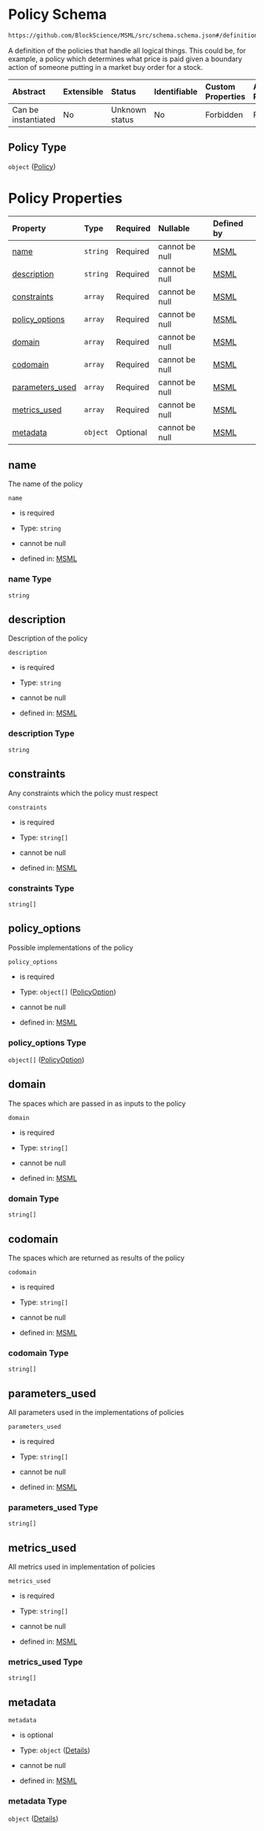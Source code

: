 # Policy Schema

```txt
https://github.com/BlockScience/MSML/src/schema.schema.json#/definitions/Policy
```

A definition of the policies that handle all logical things. This could be, for example, a policy which determines what price is paid given a boundary action of someone putting in a market buy order for a stock.

| Abstract            | Extensible | Status         | Identifiable | Custom Properties | Additional Properties | Access Restrictions | Defined In                                                                                    |
| :------------------ | :--------- | :------------- | :----------- | :---------------- | :-------------------- | :------------------ | :-------------------------------------------------------------------------------------------- |
| Can be instantiated | No         | Unknown status | No           | Forbidden         | Forbidden             | none                | [schema.schema.json\*](../../out/math_spec_mapping/schema.schema.json "open original schema") |

## Policy Type

`object` ([Policy](schema-definitions-policy.md))

# Policy Properties

| Property                             | Type     | Required | Nullable       | Defined by                                                                                                                                                                   |
| :----------------------------------- | :------- | :------- | :------------- | :--------------------------------------------------------------------------------------------------------------------------------------------------------------------------- |
| [name](#name)                        | `string` | Required | cannot be null | [MSML](schema-definitions-policy-properties-name.md "https://github.com/BlockScience/MSML/src/schema.schema.json#/definitions/Policy/properties/name")                       |
| [description](#description)          | `string` | Required | cannot be null | [MSML](schema-definitions-policy-properties-description.md "https://github.com/BlockScience/MSML/src/schema.schema.json#/definitions/Policy/properties/description")         |
| [constraints](#constraints)          | `array`  | Required | cannot be null | [MSML](schema-definitions-policy-properties-constraints.md "https://github.com/BlockScience/MSML/src/schema.schema.json#/definitions/Policy/properties/constraints")         |
| [policy\_options](#policy_options)   | `array`  | Required | cannot be null | [MSML](schema-definitions-policy-properties-policy_options.md "https://github.com/BlockScience/MSML/src/schema.schema.json#/definitions/Policy/properties/policy_options")   |
| [domain](#domain)                    | `array`  | Required | cannot be null | [MSML](schema-definitions-policy-properties-domain.md "https://github.com/BlockScience/MSML/src/schema.schema.json#/definitions/Policy/properties/domain")                   |
| [codomain](#codomain)                | `array`  | Required | cannot be null | [MSML](schema-definitions-policy-properties-codomain.md "https://github.com/BlockScience/MSML/src/schema.schema.json#/definitions/Policy/properties/codomain")               |
| [parameters\_used](#parameters_used) | `array`  | Required | cannot be null | [MSML](schema-definitions-policy-properties-parameters_used.md "https://github.com/BlockScience/MSML/src/schema.schema.json#/definitions/Policy/properties/parameters_used") |
| [metrics\_used](#metrics_used)       | `array`  | Required | cannot be null | [MSML](schema-definitions-policy-properties-metrics_used.md "https://github.com/BlockScience/MSML/src/schema.schema.json#/definitions/Policy/properties/metrics_used")       |
| [metadata](#metadata)                | `object` | Optional | cannot be null | [MSML](schema-definitions-policy-properties-metadata.md "https://github.com/BlockScience/MSML/src/schema.schema.json#/definitions/Policy/properties/metadata")               |

## name

The name of the policy

`name`

*   is required

*   Type: `string`

*   cannot be null

*   defined in: [MSML](schema-definitions-policy-properties-name.md "https://github.com/BlockScience/MSML/src/schema.schema.json#/definitions/Policy/properties/name")

### name Type

`string`

## description

Description of the policy

`description`

*   is required

*   Type: `string`

*   cannot be null

*   defined in: [MSML](schema-definitions-policy-properties-description.md "https://github.com/BlockScience/MSML/src/schema.schema.json#/definitions/Policy/properties/description")

### description Type

`string`

## constraints

Any constraints which the policy must respect

`constraints`

*   is required

*   Type: `string[]`

*   cannot be null

*   defined in: [MSML](schema-definitions-policy-properties-constraints.md "https://github.com/BlockScience/MSML/src/schema.schema.json#/definitions/Policy/properties/constraints")

### constraints Type

`string[]`

## policy\_options

Possible implementations of the policy

`policy_options`

*   is required

*   Type: `object[]` ([PolicyOption](schema-definitions-policyoption.md))

*   cannot be null

*   defined in: [MSML](schema-definitions-policy-properties-policy_options.md "https://github.com/BlockScience/MSML/src/schema.schema.json#/definitions/Policy/properties/policy_options")

### policy\_options Type

`object[]` ([PolicyOption](schema-definitions-policyoption.md))

## domain

The spaces which are passed in as inputs to the policy

`domain`

*   is required

*   Type: `string[]`

*   cannot be null

*   defined in: [MSML](schema-definitions-policy-properties-domain.md "https://github.com/BlockScience/MSML/src/schema.schema.json#/definitions/Policy/properties/domain")

### domain Type

`string[]`

## codomain

The spaces which are returned as results of the policy

`codomain`

*   is required

*   Type: `string[]`

*   cannot be null

*   defined in: [MSML](schema-definitions-policy-properties-codomain.md "https://github.com/BlockScience/MSML/src/schema.schema.json#/definitions/Policy/properties/codomain")

### codomain Type

`string[]`

## parameters\_used

All parameters used in the implementations of policies

`parameters_used`

*   is required

*   Type: `string[]`

*   cannot be null

*   defined in: [MSML](schema-definitions-policy-properties-parameters_used.md "https://github.com/BlockScience/MSML/src/schema.schema.json#/definitions/Policy/properties/parameters_used")

### parameters\_used Type

`string[]`

## metrics\_used

All metrics used in implementation of policies

`metrics_used`

*   is required

*   Type: `string[]`

*   cannot be null

*   defined in: [MSML](schema-definitions-policy-properties-metrics_used.md "https://github.com/BlockScience/MSML/src/schema.schema.json#/definitions/Policy/properties/metrics_used")

### metrics\_used Type

`string[]`

## metadata



`metadata`

*   is optional

*   Type: `object` ([Details](schema-definitions-policy-properties-metadata.md))

*   cannot be null

*   defined in: [MSML](schema-definitions-policy-properties-metadata.md "https://github.com/BlockScience/MSML/src/schema.schema.json#/definitions/Policy/properties/metadata")

### metadata Type

`object` ([Details](schema-definitions-policy-properties-metadata.md))
